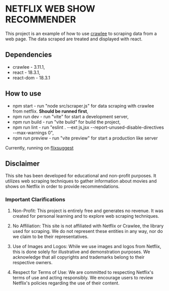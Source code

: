 # NETFLIX WEB SHOW RECOMMENDER

This project is an example of how to use [crawlee](https://crawlee.dev/) to scraping data from a web page. The data scraped are treated and displayed with react.

## Dependencies
- crawlee - 3.11.1,
- react - 18.3.1,
- react-dom - 18.3.1

## How to use
- npm start - run "node src/scraper.js" for data scraping with crawlee from netflix. **Should be runned first**,
- npm run dev - run "vite" for start a development server,
- npm run build - run "vite build" for build the project,
- npm run lint - run "eslint . --ext js,jsx --report-unused-disable-directives --max-warnings 0",
- npm run preview - run "vite preview" for start a production like server

Currently, running on [flixsuggest](https://flixsuggest.netlify.app)

## Disclaimer
This site has been developed for educational and non-profit purposes. It utilizes web scraping techniques to gather information about movies and shows on Netflix in order to provide recommendations.

### Important Clarifications
1. Non-Profit: This project is entirely free and generates no revenue. It was created for personal learning and to explore web scraping techniques.

2. No Affiliation: This site is not affiliated with Netflix or Crawlee, the library used for scraping. We do not represent these entities in any way, nor do we claim to be their representatives.

3. Use of Images and Logos: While we use images and logos from Netflix, this is done solely for illustrative and demonstration purposes. We acknowledge that all copyrights and trademarks belong to their respective owners.

4. Respect for Terms of Use: We are committed to respecting Netflix's terms of use and acting responsibly. We encourage users to review Netflix's policies regarding the use of their content.
